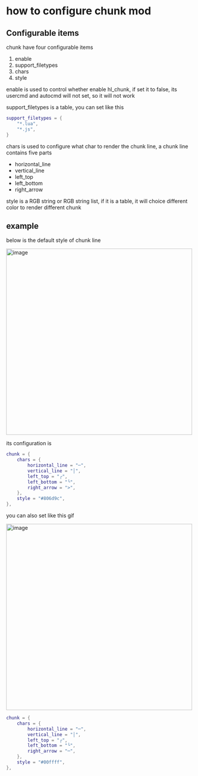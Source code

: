 # how to configure chunk mod

## Configurable items

chunk have four configurable items

1. enable
2. support_filetypes
3. chars
4. style

enable is used to control whether enable hl_chunk, if set it to false, its usercmd and autocmd will not set, so it will not work

support_filetypes is a table, you can set like this

```lua
support_filetypes = {
    "*.lua",
    "*.js",
}
```

chars is used to configure what char to render the chunk line, a chunk line contains five parts

- horizontal_line
- vertical_line
- left_top
- left_bottom
- right_arrow

style is a RGB string or RGB string list, if it is a table, it will choice different color to render different chunk

## example

below is the default style of chunk line

<img width="500" alt="image" src="https://raw.githubusercontent.com/shellRaining/img/main/2302/23_hlchunk1.png">

its configuration is

```lua
chunk = {
    chars = {
        horizontal_line = "─",
        vertical_line = "│",
        left_top = "╭",
        left_bottom = "╰",
        right_arrow = ">",
    },
    style = "#806d9c",
},
```

you can also set like this gif

<img width="500" alt="image" src="https://raw.githubusercontent.com/shellRaining/img/main/2303/08_hlchunk8.gif">

```lua
chunk = {
    chars = {
        horizontal_line = "─",
        vertical_line = "│",
        left_top = "┌",
        left_bottom = "└",
        right_arrow = "─",
    },
    style = "#00ffff",
},
```
